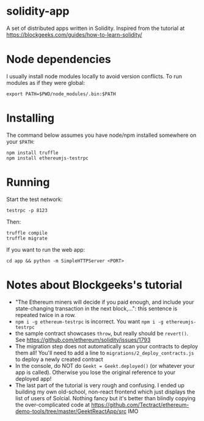 # solidity-app
A set of distributed apps written in Solidity.
Inspired from the tutorial at https://blockgeeks.com/guides/how-to-learn-solidity/

# Node dependencies
I usually install node modules locally to avoid version conflicts. To run modules as if they were global:

    export PATH=$PWD/node_modules/.bin:$PATH

# Installing
The command below assumes you have node/npm installed somewhere on your `$PATH`:

    npm install truffle
    npm install ethereumjs-testrpc

# Running

Start the test network:

    testrpc -p 8123

Then:

    truffle compile
    truffle migrate

If you want to run the web app:

    cd app && python -m SimpleHTTPServer <PORT>

# Notes about Blockgeeks's tutorial
* "The Ethereum miners will decide if you paid enough, and include your state-changing transaction in the next block,...": this sentence is repeated twice in a row.
* `npm i -g ethereum-testrpc` is incorrect. You want `npm i -g ethereumjs-testrpc`
* the sample contract showcases `throw`, but really should be `revert()`. See https://github.com/ethereum/solidity/issues/1793
* The migration step does not automatically scan your contracts to deploy them all! You'll need to add a line to `migrations/2_deploy_contracts.js` to deploy a newly created contract
* In the console, do NOT do `Geekt = Geekt.deployed()` (or whatever your app is called). Otherwise you lose the original reference to your deployed app!
* The last part of the tutorial is very rough and confusing. I ended up building my own old-school, non-react frontend which just displays the list of users of Solcial. Nothing fancy but it's better than blindly copying the over-complicated code at https://github.com/Tectract/ethereum-demo-tools/tree/master/GeektReactApp/src IMO
